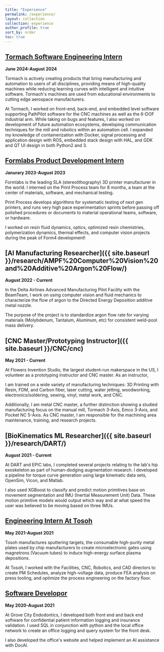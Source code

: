 ```yaml
---
title: "Experience"
permalink: /experience/
layout: collection
collection: experience
author_profile: true
sort_by: order
toc: true
---
```


## [Tormach Software Engineering Intern](https://tormach.com/)

**June 2024-August 2024**

Tormach is actively creating products that bring manufacturing and automation to users of all disciplines, providing means of high-quality machines while reducing learning curves with intelligent and intuitive software. Tormach's machines are used from educational environments to cutting edge aerospace manufacturers.

At Tormach, I worked on front-end, back-end, and embedded level software supporting PathPilot software for the CNC machines as well as the 6-DOF industrial arm. While taking on bugs and features, I also worked on development of future automation ecosystems, developing communication techniques for the mill and robotics within an automation cell. I expanded my knowledge of containerization with Docker, signal processing and application design with ROS, embedded stack design with HAL, and GDK and QT UI design in both Python2 and 3.

## [Formlabs Product Development Intern](https://formlabs.com/company/)

**Janurary 2023-August 2023**

Formlabs is the leading SLA (stereolithography) 3D printer manufacturer in the world. I interned on the Print Process team for 8 months, a team at the center of materials, software, and mechanical testing.

Print Process develops algorithms for systematic testing of next gen printers, and runs very high pace experimentation sprints before passing off polished procedures or documents to material operational teams, software, or hardware.

I worked on resin fluid dynamics, optics, optimized resin chemistries, polymerization dynamics, thermal effects, and computer vision projects during the peak of Form4 development!

## [AI Manufacturing Researcher]({{ site.baseurl }}/research/AMPF%20Computer%20Vision%20and%20Additive%20Argon%20Flow/)

**August 2022 - Current**

In the Delta Airlines Advanced Manufacturing Pilot Facility with the BeamTeam, I work on using computer vision and fluid mechanics to characterize the flow of argon to the Directed Energy Deposition additive metal nozzle.

The purpose of the project is to standardize argon flow rate for varying materials (Molybdenum, Tantalum, Aluminum, etc) for consistent weld-pool mass delivery.

## [CNC Master/Prototyping Instructor]({{ site.baseurl }}/CNC/cnc)

**May 2021 - Current**

At Flowers Invention Studio, the largest student-run makerspace in the US, I volunteer as a prototyping instructor and CNC master. As an instructor,

I am trained on a wide variety of manufacturing techniques: 3D Printing with Resin, FDM, and Carbon fiber, laser cutting, water jetting, woodworking, electronics/soldering, sewing, vinyl, metal work, and CNC.

Additionally, I am metal CNC master, a further distinction showing a studied manufacturing focus on the manual mill, Tormach 3-Axis, Emco 3-Axis, and Pocket NC 5-Axis. As CNC master, I am responsible for the machining area maintenance, training, and research projects.

## [BioKinematics ML Researcher]({{ site.baseurl }}/research/DART/)

**August 2021 - Current**

At DART and EPIC labs, I completed several projects relating to the lab's hip exoskeleton as part of human-dodging augmentation research. I developed a pipeline for torque curve generation using large kinematic data sets, OpenSim, Vicon, and Matlab.

I also used XGBoost to classify and predict motion primitives base on movement segmentation and IMU (Inertial Measurement Unit) Data. These motion primitive models would output which way and at what speed the user was believed to be moving based on three IMUs.

## [Engineering Intern At Tosoh](https://www.tosohamerica.com/)

**May 2021-August 2021**

Tosoh manufactures sputtering targets, the consumable high-purity metal plates used by chip manufacturers to create microelectronic gates using magnetrons (Vacuum tubes) to induce high-energy surface plasma depositions.

At Tosoh, I worked with the Facilities, CNC, Robotics, and CAD directors to create PM Schedules, analyze high-voltage data, produce FEA analysis on press tooling, and optimize the process engineering on the factory floor.

## [Software Developor](https://www.drclaffey.com/)

**May 2020-August 2021**

At Grove City Endodontics, I developed both front end and back end software for confidential patient information logging and insurance validation. I used SQL in conjunction with python and the local office network to create an office logging and query system for the front desk.

I also developed the office's website and helped implement an AI assistance with DocAI.
